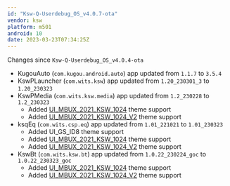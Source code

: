 ```yaml
---
id: "Ksw-Q-Userdebug_OS_v4.0.7-ota"
vendor: ksw
platform: m501
android: 10
date: 2023-03-23T07:34:25Z
---
```

Changes since `Ksw-Q-Userdebug_OS_v4.0.4-ota`
- KugouAuto (`com.kugou.android.auto`) app updated from `1.1.7` to `3.5.4`
- KswPLauncher (`com.wits.ksw`) app updated from `1.20_230301_3` to `1.20_230323`
- KswPMedia (`com.wits.ksw.media`) app updated from `1.2_230228` to `1.2_230323`
    - Added [UI_MBUX_2021_KSW_1024](/headunits/themes/ksw/ui_mbux_2021_ksw_1024) theme support
    - Added [UI_MBUX_2021_KSW_1024_V2](/headunits/themes/ksw/ui_mbux_2021_ksw_1024_v2) theme support
- ksqEq (`com.wits.csp.eq`) app updated from `1.01_221021` to `1.01_230323`
    - Added UI_GS_ID8 theme support
    - Added [UI_MBUX_2021_KSW_1024](/headunits/themes/ksw/ui_mbux_2021_ksw_1024) theme support
    - Added [UI_MBUX_2021_KSW_1024_V2](/headunits/themes/ksw/ui_mbux_2021_ksw_1024_v2) theme support
- KswBt (`com.wits.ksw.bt`) app updated from `1.0.22_230224_goc` to `1.0.22_230323_goc`
    - Added [UI_MBUX_2021_KSW_1024](/headunits/themes/ksw/ui_mbux_2021_ksw_1024) theme support
    - Added [UI_MBUX_2021_KSW_1024_V2](/headunits/themes/ksw/ui_mbux_2021_ksw_1024_v2) theme support
